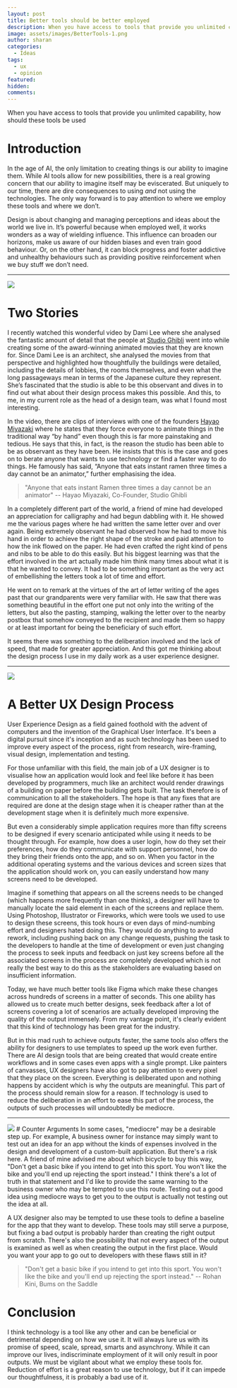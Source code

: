 ```yaml
---
layout: post
title: Better tools should be better employed
description: When you have access to tools that provide you unlimited capability, how should these tools be used
image: assets/images/BetterTools-1.png
author: sharan
categories:
  - Ideas
tags:
  - ux
  - opinion
featured: 
hidden: 
comments:
---
```

When you have access to tools that provide you unlimited capability, how should these tools be used
# Introduction
In the age of AI, the only limitation to creating things is our ability to imagine them. While AI tools allow for new possibilities, there is a real growing concern that our ability to imagine itself may be eviscerated. But uniquely to our time, there are dire consequences to using *and* not using the technologies. The only way forward is to pay attention to where we employ these tools and where we don’t.

Design is about changing and managing perceptions and ideas about the world we live in. It’s powerful because when employed well, it works wonders as a way of wielding influence. This influence can broaden our horizons, make us aware of our hidden biases and even train good behaviour. Or, on the other hand, it can block progress and foster addictive and unhealthy behaviours such as providing positive reinforcement when we buy stuff we don’t need.

___

<img src="../assets/images/BetterTools-2.webp">

# Two Stories
I recently watched this wonderful video by Dami Lee where she analysed the fantastic amount of detail that the people at [Studio Ghibli](https://www.ghibli.jp/) went into while creating some of the award-winning animated movies that they are known for. Since Dami Lee is an architect, she analysed the movies from that perspective and highlighted how thoughtfully the buildings were detailed, including the details of lobbies, the rooms themselves, and even what the long passageways mean in terms of the Japanese culture they represent. She’s fascinated that the studio is able to be this observant and dives in to find out what about their design process makes this possible. And this, to me, in my current role as the head of a design team, was what I found most interesting.

In the video, there are clips of interviews with one of the founders [Hayao Miyazaki](https://en.wikipedia.org/wiki/Hayao_Miyazaki) where he states that they force everyone to animate things in the traditional way “by hand” even though this is far more painstaking and tedious. He says that this, in fact, is the reason the studio has been able to be as observant as they have been. He insists that this is the case and goes on to berate anyone that wants to use technology or find a faster way to do things. He famously has said, “Anyone that eats instant ramen three times a day cannot be an animator,” further emphasising the idea.

> "Anyone that eats instant Ramen three times a day cannot be an animator"
> -- Hayao Miyazaki, Co-Founder, Studio Ghibli

In a completely different part of the world, a friend of mine had developed an appreciation for calligraphy and had begun dabbling with it. He showed me the various pages where he had written the same letter over and over again. Being extremely observant he had observed how he had to move his hand in order to achieve the right shape of the stroke and paid attention to how the ink flowed on the paper. He had even crafted the right kind of pens and nibs to be able to do this easily. But his biggest learning was that the effort involved in the art actually made him think many times about what it is that he wanted to convey. It had to be something important as the very act of embellishing the letters took a lot of time and effort. 

He went on to remark at the virtues of the art of letter writing of the ages past that our grandparents were very familiar with. He saw that there was something beautiful in the effort one put not only into the writing of the letters, but also the pasting, stamping, walking the letter over to the nearby postbox that somehow conveyed to the recipient and made them so happy or at least important for being the beneficiary of such effort. 

It seems there was something to the deliberation involved and the lack of speed, that made for greater appreciation. And this got me thinking about the design process I use in my daily work as a user experience designer.

___

<img src="../assets/images/BetterTools-3.webp">

# A Better UX Design Process
User Experience Design as a field gained foothold with the advent of computers and the invention of the Graphical User Interface. It's been a digital pursuit since it's inception and as such technology has been used to improve every aspect of the process, right from research, wire-framing, visual design, implementation and testing. 

For those unfamiliar with this field, the main job of a UX designer is to visualise how an application would look and feel like before it has been developed by programmers, much like an architect would render drawings of a building on paper before the building gets built. The task therefore is of communication to all the stakeholders. The hope is that any fixes that are required are done at the design stage when it is cheaper rather than at the development stage when it is definitely much more expensive. 

But even a considerably simple application requires more than fifty screens to be designed if every scenario anticipated while using it needs to be thought through. For example, how does a user login, how do they set their preferences, how do they communicate with support personnel, how do they bring their friends onto the app, and so on. When you factor in the additional operating systems and the various devices and screen sizes that the application should work on, you can easily understand how many screens need to be developed. 

Imagine if something that appears on all the screens needs to be changed (which happens more frequently than one thinks), a designer will have to manually locate the said element in each of the screens and replace them. Using Photoshop, Illustrator or Fireworks, which were tools we used to use to design these screens, this took hours or even days of mind-numbing effort and designers hated doing this. They would do anything to avoid rework, including pushing back on any change requests, pushing the task to the developers to handle at the time of development or even just changing the process to seek inputs and feedback on just key screens before all the associated screens in the process are completely developed which is not really the best way to do this as the stakeholders are evaluating based on insufficient information.

Today, we have much better tools like Figma which make these changes across hundreds of screens in a matter of seconds. This one ability has allowed us to create much better designs, seek feedback after a lot of screens covering a lot of scenarios are actually developed improving the quality of the output immensely. From my vantage point, it's clearly evident that this kind of technology has been great for the industry. 

But in this mad rush to achieve outputs faster, the same tools also offers the ability for designers to use templates to speed up the work even further. There are AI design tools that are being created that would create entire workflows and in some cases even apps with a single prompt. Like painters of canvasses, UX designers have also got to pay attention to every pixel that they place on the screen. Everything is deliberated upon and nothing happens by accident which is why the outputs are meaningful. This part of the process should remain slow for a reason. If technology is used to reduce the deliberation in an effort to ease this part of the process, the outputs of such processes will undoubtedly be mediocre.
___


<img src="../assets/images/BetterTools-4.webp">
# Counter Arguments
In some cases, "mediocre" may be a desirable step up. For example, A business owner for instance may simply want to test out an idea for an app without the kinds of expenses involved in the design and development of a custom-built application. But there's a risk here. A friend of mine advised me about which bicycle to buy this way, "Don't get a basic bike if you intend to get into this sport. You won't like the bike and you'll end up rejecting the sport instead." I think there's a lot of truth in that statement and I'd like to provide the same warning to the business owner who may be tempted to use this route. Testing out a good idea using mediocre ways to get you to the output is actually not testing out the idea at all. 

A UX designer also may be tempted to use these tools to define a baseline for the app that they want to develop. These tools may still serve a purpose, but fixing a bad output is probably harder than creating the right output from scratch. There's also the possibility that not every aspect of the output is examined as well as when creating the output in the first place. Would you want your app to go out to developers with these flaws still in it?

>"Don't get a basic bike if you intend to get into this sport. You won't like the bike and you'll end up rejecting the sport instead."
>-- Rohan Kini, Bums on the Saddle

# Conclusion
I think technology is a tool like any other and can be beneficial or detrimental depending on how we use it. It will always lure us with its promise of speed, scale, spread, smarts and asynchrony. While it can improve our lives, indiscriminate employment of it will only result in poor outputs. We must be vigilant about what we employ these tools for. Reduction of effort is a great reason to use technology, but if it can impede our thoughtfulness, it is probably a bad use of it. 